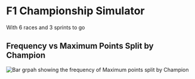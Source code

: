 # F1 Championship Simulator

With 6 races and 3 sprints to go 

## Frequency vs Maximum Points Split by Champion
![Bar grpah showing the frequency of Maximum points split by Champion](/Freq_Maximum-Ponts.png)
